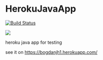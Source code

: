 # HerokuJavaApp

[![Build Status](https://travis-ci.org/bogdantudor74/HerokuJavaApp.svg?branch=master)](https://travis-ci.org/bogdantudor74/HerokuJavaApp)

<a href="https://zenhub.com"><img src="https://raw.githubusercontent.com/ZenHubIO/support/master/zenhub-badge.png"></a>

heroku java app for testing

see it on https://bogdanjh1.herokuapp.com/

